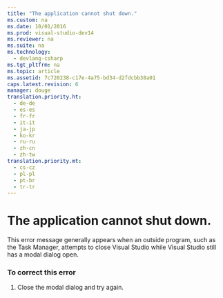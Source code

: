 ```yaml
---
title: "The application cannot shut down."
ms.custom: na
ms.date: 10/01/2016
ms.prod: visual-studio-dev14
ms.reviewer: na
ms.suite: na
ms.technology: 
  - devlang-csharp
ms.tgt_pltfrm: na
ms.topic: article
ms.assetid: 7c720238-c17e-4a75-bd34-d2fdcbb38a01
caps.latest.revision: 6
manager: douge
translation.priority.ht: 
  - de-de
  - es-es
  - fr-fr
  - it-it
  - ja-jp
  - ko-kr
  - ru-ru
  - zh-cn
  - zh-tw
translation.priority.mt: 
  - cs-cz
  - pl-pl
  - pt-br
  - tr-tr
---
```

# The application cannot shut down.
This error message generally appears when an outside program, such as the Task Manager, attempts to close Visual Studio while Visual Studio still has a modal dialog open.  
  
### To correct this error  
  
1.  Close the modal dialog and try again.
